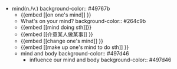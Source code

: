 - mind(n./v.)
  background-color:: #49767b
	- {{embed [[on one's mind]] }}
	- What's on your mind?
	  background-color:: #264c9b
	- {{embed [[mind doing sth]]}}
	- {{embed [[介意某人做某事]] }}
	- {{embed [[change one's mind]] }}
	- {{embed [[make up one's mind to do sth]] }}
	- mind and body
	  background-color:: #497d46
		- influence our mind and body
		  background-color:: #497d46